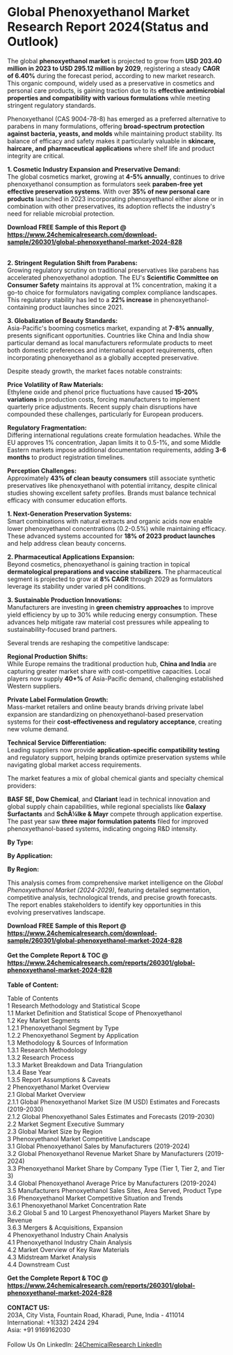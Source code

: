 <h1>Global Phenoxyethanol Market Research Report 2024(Status and Outlook)</h1><p>The global <strong>phenoxyethanol market</strong> is projected to grow from <strong>USD 203.40 million in 2023 to USD 295.12 million by 2029</strong>, registering a steady <strong>CAGR of 6.40%</strong> during the forecast period, according to new market research. This organic compound, widely used as a preservative in cosmetics and personal care products, is gaining traction due to its <strong>effective antimicrobial properties and compatibility with various formulations</strong> while meeting stringent regulatory standards.</p><p>Phenoxyethanol (CAS 9004-78-8) has emerged as a preferred alternative to parabens in many formulations, offering <strong>broad-spectrum protection against bacteria, yeasts, and molds</strong> while maintaining product stability. Its balance of efficacy and safety makes it particularly valuable in <strong>skincare, haircare, and pharmaceutical applications</strong> where shelf life and product integrity are critical.</p><p><strong>1. Cosmetic Industry Expansion and Preservative Demand:</strong><br>
The global cosmetics market, growing at <strong>4-5% annually</strong>, continues to drive phenoxyethanol consumption as formulators seek <strong>paraben-free yet effective preservation systems</strong>. With over <strong>35% of new personal care products</strong> launched in 2023 incorporating phenoxyethanol either alone or in combination with other preservatives, its adoption reflects the industry's need for reliable microbial protection.</p><div><b>Download FREE Sample of this Report @ 
            <a href="https://www.24chemicalresearch.com/download-sample/260301/global-phenoxyethanol-market-2024-828">
            https://www.24chemicalresearch.com/download-sample/260301/global-phenoxyethanol-market-2024-828</a></b></div><br><p><strong>2. Stringent Regulation Shift from Parabens:</strong><br>
Growing regulatory scrutiny on traditional preservatives like parabens has accelerated phenoxyethanol adoption. The EU's <strong>Scientific Committee on Consumer Safety</strong> maintains its approval at 1% concentration, making it a go-to choice for formulators navigating complex compliance landscapes. This regulatory stability has led to a <strong>22% increase</strong> in phenoxyethanol-containing product launches since 2021.</p><p><strong>3. Globalization of Beauty Standards:</strong><br>
Asia-Pacific's booming cosmetics market, expanding at <strong>7-8% annually</strong>, presents significant opportunities. Countries like China and India show particular demand as local manufacturers reformulate products to meet both domestic preferences and international export requirements, often incorporating phenoxyethanol as a globally accepted preservative.</p><p>Despite steady growth, the market faces notable constraints:</p><p><strong>Price Volatility of Raw Materials:</strong><br>
    Ethylene oxide and phenol price fluctuations have caused <strong>15-20% variations</strong> in production costs, forcing manufacturers to implement quarterly price adjustments. Recent supply chain disruptions have compounded these challenges, particularly for European producers.</p><p><strong>Regulatory Fragmentation:</strong><br>
    Differing international regulations create formulation headaches. While the EU approves 1% concentration, Japan limits it to 0.5-1%, and some Middle Eastern markets impose additional documentation requirements, adding <strong>3-6 months</strong> to product registration timelines.</p><p><strong>Perception Challenges:</strong><br>
    Approximately <strong>43% of clean beauty consumers</strong> still associate synthetic preservatives like phenoxyethanol with potential irritancy, despite clinical studies showing excellent safety profiles. Brands must balance technical efficacy with consumer education efforts.</p><p><strong>1. Next-Generation Preservation Systems:</strong><br>
Smart combinations with natural extracts and organic acids now enable lower phenoxyethanol concentrations (0.2-0.5%) while maintaining efficacy. These advanced systems accounted for <strong>18% of 2023 product launches</strong> and help address clean beauty concerns.</p><p><strong>2. Pharmaceutical Applications Expansion:</strong><br>
Beyond cosmetics, phenoxyethanol is gaining traction in topical <strong>dermatological preparations and vaccine stabilizers</strong>. The pharmaceutical segment is projected to grow at <strong>8% CAGR</strong> through 2029 as formulators leverage its stability under varied pH conditions.</p><p><strong>3. Sustainable Production Innovations:</strong><br>
Manufacturers are investing in <strong>green chemistry approaches</strong> to improve yield efficiency by up to 30% while reducing energy consumption. These advances help mitigate raw material cost pressures while appealing to sustainability-focused brand partners.</p><p>Several trends are reshaping the competitive landscape:</p><p><strong>Regional Production Shifts:</strong><br>
    While Europe remains the traditional production hub, <strong>China and India</strong> are capturing greater market share with cost-competitive capacities. Local players now supply <strong>40+%</strong> of Asia-Pacific demand, challenging established Western suppliers.</p><p><strong>Private Label Formulation Growth:</strong><br>
    Mass-market retailers and online beauty brands driving private label expansion are standardizing on phenoxyethanol-based preservation systems for their <strong>cost-effectiveness and regulatory acceptance</strong>, creating new volume demand.</p><p><strong>Technical Service Differentiation:</strong><br>
    Leading suppliers now provide <strong>application-specific compatibility testing</strong> and regulatory support, helping brands optimize preservation systems while navigating global market access requirements.</p><p>The market features a mix of global chemical giants and specialty chemical providers:</p><p><strong>BASF SE, Dow Chemical</strong>, and <strong>Clariant</strong> lead in technical innovation and global supply chain capabilities, while regional specialists like <strong>Galaxy Surfactants</strong> and <strong>SchÃ¼lke &amp; Mayr</strong> compete through application expertise. The past year saw <strong>three major formulation patents</strong> filed for improved phenoxyethanol-based systems, indicating ongoing R&amp;D intensity.</p><p><strong>By Type:</strong></p><p><strong>By Application:</strong></p><p><strong>By Region:</strong></p><p>This analysis comes from comprehensive market intelligence on the <em>Global Phenoxyethanol Market (2024-2029)</em>, featuring detailed segmentation, competitive analysis, technological trends, and precise growth forecasts. The report enables stakeholders to identify key opportunities in this evolving preservatives landscape.</p><div><b>Download FREE Sample of this Report @ 
            <a href="https://www.24chemicalresearch.com/download-sample/260301/global-phenoxyethanol-market-2024-828">
            https://www.24chemicalresearch.com/download-sample/260301/global-phenoxyethanol-market-2024-828</a></b></div><br><div><b>Get the Complete Report & TOC @ 
            <a href="https://www.24chemicalresearch.com/reports/260301/global-phenoxyethanol-market-2024-828">
            https://www.24chemicalresearch.com/reports/260301/global-phenoxyethanol-market-2024-828</a></b></div><br>
            <b>Table of Content:</b><p>Table of Contents<br />
1 Research Methodology and Statistical Scope<br />
1.1 Market Definition and Statistical Scope of Phenoxyethanol<br />
1.2 Key Market Segments<br />
1.2.1 Phenoxyethanol Segment by Type<br />
1.2.2 Phenoxyethanol Segment by Application<br />
1.3 Methodology & Sources of Information<br />
1.3.1 Research Methodology<br />
1.3.2 Research Process<br />
1.3.3 Market Breakdown and Data Triangulation<br />
1.3.4 Base Year<br />
1.3.5 Report Assumptions & Caveats<br />
2 Phenoxyethanol Market Overview<br />
2.1 Global Market Overview<br />
2.1.1 Global Phenoxyethanol Market Size (M USD) Estimates and Forecasts (2019-2030)<br />
2.1.2 Global Phenoxyethanol Sales Estimates and Forecasts (2019-2030)<br />
2.2 Market Segment Executive Summary<br />
2.3 Global Market Size by Region<br />
3 Phenoxyethanol Market Competitive Landscape<br />
3.1 Global Phenoxyethanol Sales by Manufacturers (2019-2024)<br />
3.2 Global Phenoxyethanol Revenue Market Share by Manufacturers (2019-2024)<br />
3.3 Phenoxyethanol Market Share by Company Type (Tier 1, Tier 2, and Tier 3)<br />
3.4 Global Phenoxyethanol Average Price by Manufacturers (2019-2024)<br />
3.5 Manufacturers Phenoxyethanol Sales Sites, Area Served, Product Type<br />
3.6 Phenoxyethanol Market Competitive Situation and Trends<br />
3.6.1 Phenoxyethanol Market Concentration Rate<br />
3.6.2 Global 5 and 10 Largest Phenoxyethanol Players Market Share by Revenue<br />
3.6.3 Mergers & Acquisitions, Expansion<br />
4 Phenoxyethanol Industry Chain Analysis<br />
4.1 Phenoxyethanol Industry Chain Analysis<br />
4.2 Market Overview of Key Raw Materials<br />
4.3 Midstream Market Analysis<br />
4.4 Downstream Cust</p><div><b>Get the Complete Report & TOC @ 
            <a href="https://www.24chemicalresearch.com/reports/260301/global-phenoxyethanol-market-2024-828">
            https://www.24chemicalresearch.com/reports/260301/global-phenoxyethanol-market-2024-828</a></b></div><br><b>CONTACT US:</b><br>
            203A, City Vista, Fountain Road, Kharadi, Pune, India - 411014<br>
            International: +1(332) 2424 294<br>
            Asia: +91 9169162030 <br><br>
            Follow Us On LinkedIn: <a href="https://www.linkedin.com/company/24chemicalresearch/">24ChemicalResearch LinkedIn</a>